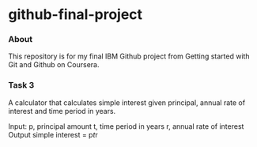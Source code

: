 # github-final-project

### About

This repository is for my final IBM Github project from Getting started with Git and Github on Coursera.


### Task 3

A calculator that calculates simple interest given principal, annual rate of interest and time period in years.

Input:
   p, principal amount
   t, time period in years
   r, annual rate of interest
Output
   simple interest = p*t*r
